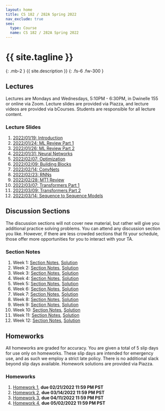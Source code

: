 ```yaml
---
layout: home
title: CS 182 / 282A Spring 2022
nav_exclude: true
seo:
  type: Course
  name: CS 182 / 282A Spring 2022
---
```


# {{ site.tagline }}
{: .mb-2 }
{{ site.description }}
{: .fs-6 .fw-300 }

<!--{% if site.announcements %}-->
<!--{{ site.announcements.last }}-->
<!--[Announcements](announcements.md){: .btn .btn-outline .fs-3 }-->
<!--{% endif %}-->

## Lectures
Lectures are Mondays and Wednesdays, 5:10PM - 6:30PM, in Dwinelle 155 or online
via Zoom. Lecture slides are provided via Piazza, and lecture videos are
provided via bCourses. Students are responsible for all lecture content.

### Lecture Slides
1. [2022/01/19: Introduction](/assets/lecture_slides/2022.01.19-introduction-182.pdf)
2. [2022/01/24: ML Review Part 1](/assets/lecture_slides/2022.01.24-ml-review-pt1.pdf)
3. [2022/01/26: ML Review Part 2](/assets/lecture_slides/2022.01.26-ml-review-pt2.pdf)
4. [2022/01/31: Neural Networks](/assets/lecture_slides/2022.01.31-neural-networks.pdf)
5. [2022/02/07: Optimization](/assets/lecture_slides/2022.02.07-optimization.pdf)
6. [2022/02/09: Building Blocks](/assets/lecture_slides/2022.02.09-building-blocks.pdf)
7. [2022/02/14: ConvNets](/assets/lecture_slides/2022.02.14-conv-nets.pdf)
8. [2022/02/23: RNNs](/assets/lecture_slides/2022.02.23-rnns.pdf)
9. [2022/02/28: MT1 Review](/assets/lecture_slides/2022.02.28-mt1-review.pdf)
10. [2022/03/07: Transformers Part 1](/assets/lecture_slides/2022.03.07-transformers-pt1.pdf)
11. [2022/03/09: Transformers Part 2](/assets/lecture_slides/2022.03.09-transformers-pt2.pdf)
12. [2022/03/14: Sequence to Sequence Models](/assets/lecture_slides/2022.03.14-seq2seq.pdf)

## Discussion Sections
The discussion sections will not cover new material, but rather will give you
additional practice solving problems. You can attend any discussion section you
like. However, if there are less crowded sections that fit your schedule, those
offer more opportunities for you to interact with your TA.

### Section Notes
1. Week 1: [Section Notes](/assets/section_notes/week1.pdf), [Solution](/assets/section_notes/week1_solution.pdf)
2. Week 2: [Section Notes](/assets/section_notes/week2.pdf), [Solution](/assets/section_notes/week2_solution.pdf)
3. Week 3: [Section Notes](/assets/section_notes/week3.pdf), [Solution](/assets/section_notes/week3_solution.pdf)
4. Week 4: [Section Notes](/assets/section_notes/week4.pdf), [Solution](/assets/section_notes/week4_solution.pdf)
5. Week 5: [Section Notes](/assets/section_notes/week5.pdf), [Solution](/assets/section_notes/week5_solution.pdf)
6. Week 6: [Section Notes](/assets/section_notes/week6.pdf), [Solution](/assets/section_notes/week6_solution.pdf)
7. Week 7: [Section Notes](/assets/section_notes/week7.pdf), [Solution](/assets/section_notes/week7_solution.pdf)
8. Week 8: [Section Notes](/assets/section_notes/week8.pdf), [Solution](/assets/section_notes/week8_solution.pdf)
9. Week 9: [Section Notes](/assets/section_notes/week9.pdf), [Solution](/assets/section_notes/week9_solution.pdf)
10. Week 10: [Section Notes](/assets/section_notes/week10.pdf), [Solution](/assets/section_notes/week10_solution.pdf)
11. Week 11: [Section Notes](/assets/section_notes/week11.pdf), [Solution](/assets/section_notes/week11_solution.pdf)
12. Week 12: [Section Notes](/assets/section_notes/week12.pdf), [Solution](/assets/section_notes/week12_solution.pdf)

## Homeworks
All homeworks are graded for accuracy. You are given a total of 5 slip days for
use only on homeworks. These slip days are intended for emergency use, and as
such we employ a strict late policy. There is no additional slack beyond slip
days available. Homework solutions are provided via Piazza.

### Homeworks
1. [Homework 1](https://github.com/cs182sp22/cs182_hw1_student), **due 02/21/2022 11:59 PM PST**
2. [Homework 2](https://github.com/cs182sp22/cs182_hw2_student), **due 03/14/2022 11:59 PM PST**
2. [Homework 3](https://github.com/cs182sp22/cs182_hw3_student), **due 04/11/2022 11:59 PM PST**
3. [Homework 4](https://colab.research.google.com/drive/1lLHAuIs4YW2tmG8Mhbc7VgvM7oiFev0E?usp=sharing), **due 05/02/2022 11:59 PM PST**
